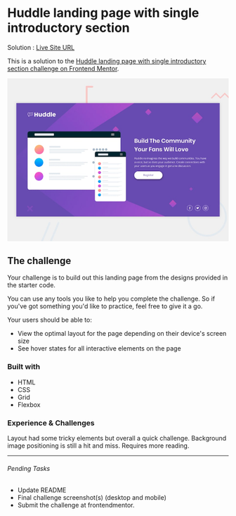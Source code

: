 # Huddle landing page with single introductory section

Solution : [Live Site URL](https://frontend-mentor-challenges-ecru.vercel.app/huddle-landing-page-with-single-introductory-section/)

This is a solution to the [Huddle landing page with single introductory section challenge on Frontend Mentor](https://www.frontendmentor.io/challenges/huddle-landing-page-with-a-single-introductory-section-B_2Wvxgi0). 

![Design preview for the Huddle landing page with single introductory section](./design/desktop-preview.jpg)

## The challenge

Your challenge is to build out this landing page from the designs provided in the starter code.

You can use any tools you like to help you complete the challenge. So if you've got something you'd like to practice, feel free to give it a go.

Your users should be able to: 

- View the optimal layout for the page depending on their device's screen size
- See hover states for all interactive elements on the page

### Built with
- HTML
- CSS
- Grid
- Flexbox

### Experience & Challenges
Layout had some tricky elements but overall a quick challenge. Background image positioning is still a hit and miss. Requires more reading. 

---

###### Pending Tasks 

- Update README
- Final challenge screenshot(s) (desktop and mobile)
- Submit the challenge at frontendmentor.